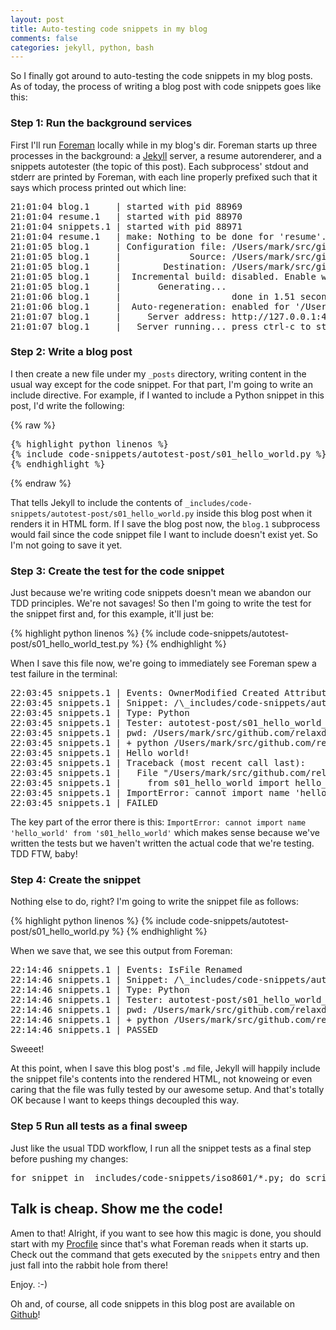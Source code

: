```yaml
---
layout: post
title: Auto-testing code snippets in my blog
comments: false
categories: jekyll, python, bash
---
```


So I finally got around to auto-testing the code snippets in my blog posts.
As of today, the process of writing a blog post with code snippets goes
like this:


### Step 1: Run the background services

First I'll run [Foreman](https://ddollar.github.io/foreman/) locally while in my
blog's dir. Foreman starts up three processes in the background: a
[Jekyll](https://jekyllrb.com/) server, a resume autorenderer, and
a snippets autotester (the topic of this post). Each subprocess'
stdout and stderr are printed by Foreman, with each line properly prefixed
such that it says which process printed out which line:

<div class="terminal">
<pre>
<span class="proc1">21:01:04 blog.1</span>     | started with pid 88969
<span class="proc2">21:01:04 resume.1</span>   | started with pid 88970
<span class="proc3">21:01:04 snippets.1</span> | started with pid 88971
<span class="proc2">21:01:04 resume.1</span>   | make: Nothing to be done for 'resume'.
<span class="proc1">21:01:05 blog.1</span>     | Configuration file: /Users/mark/src/github.com/relaxdiego/relaxdiego.github.com/config.yml
<span class="proc1">21:01:05 blog.1</span>     |             Source: /Users/mark/src/github.com/relaxdiego/relaxdiego.github.com
<span class="proc1">21:01:05 blog.1</span>     |        Destination: /Users/mark/src/github.com/relaxdiego/relaxdiego.github.com/site
<span class="proc1">21:01:05 blog.1</span>     |  Incremental build: disabled. Enable with --incremental
<span class="proc1">21:01:05 blog.1</span>     |       Generating...
<span class="proc1">21:01:06 blog.1</span>     |                     done in 1.51 seconds.
<span class="proc1">21:01:06 blog.1</span>     |  Auto-regeneration: enabled for '/Users/mark/src/github.com/relaxdiego/relaxdiego.github.com'
<span class="proc1">21:01:07 blog.1</span>     |     Server address: http://127.0.0.1:4000
<span class="proc1">21:01:07 blog.1</span>     |   Server running... press ctrl-c to stop.
</pre>
</div>


### Step 2: Write a blog post

I then create a new file under my `_posts` directory, writing content in the
usual way except for the code snippet. For that part, I'm going to write an include
directive. For example, if I wanted to include a Python snippet in this
post, I'd write the following:

<div class="terminal">
{% raw %}
<pre>
{% highlight python linenos %}
{% include code-snippets/autotest-post/s01_hello_world.py %}
{% endhighlight %}
</pre>
{% endraw %}
</div>

That tells Jekyll to include the contents of `_includes/code-snippets/autotest-post/s01_hello_world.py`
inside this blog post when it renders it in HTML form. If I save the blog
post now, the `blog.1` subprocess would fail since the code snippet file
I want to include doesn't exist yet. So I'm not going to save it yet.


### Step 3: Create the test for the code snippet

Just because we're writing code snippets doesn't mean we abandon our
TDD principles. We're not savages! So then I'm going to write the test
for the snippet first and, for this example, it'll just be:

{% highlight python linenos %}
{% include code-snippets/autotest-post/s01_hello_world_test.py %}
{% endhighlight %}

When I save this file now, we're going to immediately see Foreman
spew a test failure in the terminal:

<div class="terminal">
<pre>
<span class="proc3">22:03:45 snippets.1</span> | Events: OwnerModified Created AttributeModified IsFile Updated
<span class="proc3">22:03:45 snippets.1</span> | Snippet: /\_includes/code-snippets/autotest-post/s01_hello_world_test.py
<span class="proc3">22:03:45 snippets.1</span> | Type: Python
<span class="proc3">22:03:45 snippets.1</span> | Tester: autotest-post/s01_hello_world_test.py
<span class="proc3">22:03:45 snippets.1</span> | pwd: /Users/mark/src/github.com/relaxdiego/relaxdiego.github.com
<span class="proc3">22:03:45 snippets.1</span> | + python /Users/mark/src/github.com/relaxdiego/relaxdiego.github.com/\_includes/code-snippets/autotest-post/s01_hello_world_test.py
<span class="proc3">22:03:45 snippets.1</span> | Hello world!
<span class="proc3">22:03:45 snippets.1</span> | Traceback (most recent call last):
<span class="proc3">22:03:45 snippets.1</span> |   File "/Users/mark/src/github.com/relaxdiego/relaxdiego.github.com/\_includes/code-snippets/autotest-post/s01_hello_world_test.py", line 1, in module
<span class="proc3">22:03:45 snippets.1</span> |     from s01_hello_world import hello_world
<span class="proc3">22:03:45 snippets.1</span> | ImportError: cannot import name 'hello_world' from 's01_hello_world' (/Users/mark/src/github.com/relaxdiego/relaxdiego.github.com/\_includes/code-snippets/autotest-post/s01_hello_world.py)
<span class="proc3">22:03:45 snippets.1</span> | <span class="proc3failed">FAILED</span>
</pre>
</div>

The key part of the error there is this: `ImportError: cannot import name 'hello_world' from 's01_hello_world'`
which makes sense because we've written the tests but we haven't written
the actual code that we're testing. TDD FTW, baby!


### Step 4: Create the snippet

Nothing else to do, right? I'm going to write the snippet file as follows:

{% highlight python linenos %}
{% include code-snippets/autotest-post/s01_hello_world.py %}
{% endhighlight %}

When we save that, we see this output from Foreman:

<div class="terminal">
<pre>
<span class="proc3">22:14:46 snippets.1</span> | Events: IsFile Renamed
<span class="proc3">22:14:46 snippets.1</span> | Snippet: /\_includes/code-snippets/autotest-post/s01_hello_world.py
<span class="proc3">22:14:46 snippets.1</span> | Type: Python
<span class="proc3">22:14:46 snippets.1</span> | Tester: autotest-post/s01_hello_world_test.py
<span class="proc3">22:14:46 snippets.1</span> | pwd: /Users/mark/src/github.com/relaxdiego/relaxdiego.github.com
<span class="proc3">22:14:46 snippets.1</span> | + python /Users/mark/src/github.com/relaxdiego/relaxdiego.github.com/\_includes/code-snippets/autotest-post/s01_hello_world_test.py
<span class="proc3">22:14:46 snippets.1</span> | <span class="proc3passed">PASSED</span>
</pre>
</div>

Sweeet!

At this point, when I save this blog post's `.md` file, Jekyll will happily
include the snippet file's contents into the rendered HTML, not knoweing or
even caring that the file was fully tested by our awesome setup. And that's
totally OK because I want to keeps things decoupled this way.


### Step 5 Run all tests as a final sweep

Just like the usual TDD workflow, I run all the snippet tests as a final
step before pushing my changes:

<div class="terminal">
<pre>
for snippet in _includes/code-snippets/iso8601/*.py; do script/test-snippet $snippet; done
</pre>
</div>


## Talk is cheap. Show me the code!

Amen to that! Alright, if you want to see how this magic is done, you should
start with my [Procfile](https://github.com/relaxdiego/relaxdiego.github.com/blob/master/Procfile)
since that's what Foreman reads when it starts up. Check out the command that
gets executed by the `snippets` entry and then just fall into the rabbit hole
from there!

Enjoy. :-)

Oh and, of course, all code snippets in this blog post are available on
[Github](https://github.com/relaxdiego/relaxdiego.github.com/tree/master/_includes/code-snippets/autotest-post)!

